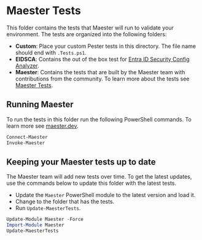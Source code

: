 # Maester Tests

This folder contains the tests that Maester will run to validate your environment. The tests are organized into the following folders:

- **Custom**: Place your custom Pester tests in this directory. The file name should end with `.Tests.ps1`.
- **EIDSCA**: Contains the out of the box test for [Entra ID Security Config Analyzer](https://maester.dev/docs/tests/eidsca/).
- **Maester**: Contains the tests that are built by the Maester team with contributions from the community. To learn more about the tests see [Maester Tests](https://maester.dev/docs/tests/maester).

## Running Maester

To run the tests in this folder run the following PowerShell commands. To learn more see [maester.dev](https://maester.dev).

```powershell
Connect-Maester
Invoke-Maester
```

## Keeping your Maester tests up to date

The Maester team will add new tests over time. To get the latest updates, use the commands below to update this folder with the latest tests.

- Update the `Maester` PowerShell module to the latest version and load it.
- Change to the folder that has the tests.
- Run `Update-MaesterTests`.

```powershell
Update-Module Maester -Force
Import-Module Maester
Update-MaesterTests
```
